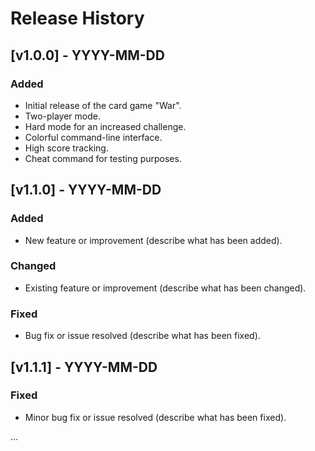 # Release History

## [v1.0.0] - YYYY-MM-DD

### Added

- Initial release of the card game "War".
- Two-player mode.
- Hard mode for an increased challenge.
- Colorful command-line interface.
- High score tracking.
- Cheat command for testing purposes.

## [v1.1.0] - YYYY-MM-DD

### Added

- New feature or improvement (describe what has been added).

### Changed

- Existing feature or improvement (describe what has been changed).

### Fixed

- Bug fix or issue resolved (describe what has been fixed).

## [v1.1.1] - YYYY-MM-DD

### Fixed

- Minor bug fix or issue resolved (describe what has been fixed).

...

